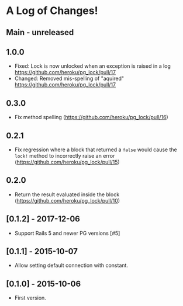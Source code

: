 # A Log of Changes!

## Main - unreleased

## 1.0.0

- Fixed: Lock is now unlocked when an exception is raised in a log https://github.com/heroku/pg_lock/pull/17
- Changed: Removed mis-spelling of "aquired" https://github.com/heroku/pg_lock/pull/17

## 0.3.0

- Fix method spelling (https://github.com/heroku/pg_lock/pull/16)

## 0.2.1

- Fix regression where a block that returned a `false` would cause the `lock!` method to incorrectly raise an error (https://github.com/heroku/pg_lock/pull/15)

## 0.2.0

- Return the result evaluated inside the block (https://github.com/heroku/pg_lock/pull/10)

## [0.1.2] - 2017-12-06

- Support Rails 5 and newer PG versions [#5]

## [0.1.1] - 2015-10-07

- Allow setting default connection with constant.

## [0.1.0] - 2015-10-06

- First version.
